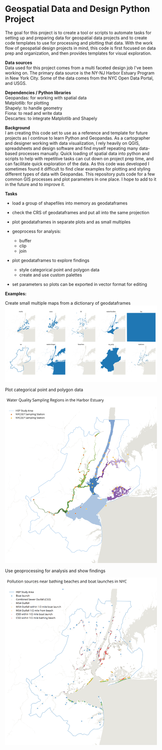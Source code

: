 # Geospatial Data and Design Python Project
  
The goal for this project is to create a tool or scripts to automate tasks for setting up and preparing data for geospatial data projects and to create code templates to use for processing and plotting that data. With the work flow of geospatial design projects in mind, this code is first focused on data prep and organization, and then provides templates for visual exploration.

**Data sources**  
Data used for this project comes from a multi faceted design job I've been working on. The primary data source is the NY-NJ Harbor Estuary Program in New York City. Some of the data comes from the NYC Open Data Portal, and USGS. 

**Dependencies / Python libraries**  
Geopandas: for working with spatial data  
Matplotlib: for plotting   
Shapely: to handle geometry  
Fiona: to read and write data   
Descartes: to integrate Matplotlib and Shapely  

**Background**  
I am creating this code set to use as a reference and template for future projects as I continue to learn Python and Geopandas. As a cartographer and designer working with data visualization, I rely heavily on QGIS, spreadsheets and design software and find myself repeating many data-based processes manually. Quick loading of spatial data into python and scripts to help with repetitive tasks can cut down on project prep time, and can facilitate quick exploration of the data. As this code was developed I sometimes found it difficult to find clear examples for plotting and styling different types of data with Geopandas. This repository puts code for a few common GIS processes and plot parameters in one place. I hope to add to it in the future and to improve it. 
 
 **Tasks**  
- load a group of shapefiles into memory as geodataframes
- check the CRS of geodataframes and put all into the same projection
- plot geodataframes in separate plots and as small multiples 
- geoprocess for analysis: 
	- buffer
	- clip
	- join

- plot geodataframes to explore findings
	- style categorical point and polygon data
	- create and use custom palettes
- set parameters so plots can be exported in vector format for editing 
	
**Examples:** 

Create small multiple maps from a dictionary of geodataframes
![Image description](img/projectdata_grid.png)

Plot categorical point and polygon data

![](https://raw.githubusercontent.com/eichners/python-project/master/img/example1.png)

Use geoprocessing for analysis and show findings

![](https://raw.githubusercontent.com/eichners/python-project/master/img/example2.png)
